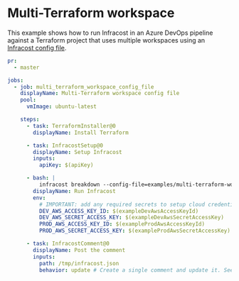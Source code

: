 # Multi-Terraform workspace

This example shows how to run Infracost in an Azure DevOps pipeline against a Terraform project that uses multiple workspaces using an [Infracost config file](https://www.infracost.io/docs/multi_project/config_file).

[//]: <> (BEGIN EXAMPLE)
```yml
pr:
  - master

jobs:
  - job: multi_terraform_workspace_config_file
    displayName: Multi-Terraform workspace config file
    pool:
      vmImage: ubuntu-latest

    steps:
      - task: TerraformInstaller@0
        displayName: Install Terraform

      - task: InfracostSetup@0
        displayName: Setup Infracost
        inputs:
          apiKey: $(apiKey)

      - bash: |
          infracost breakdown --config-file=examples/multi-terraform-workspace/code/infracost.yml --format=json --out-file=/tmp/infracost.json
        displayName: Run Infracost
        env:
          # IMPORTANT: add any required secrets to setup cloud credentials so Terraform can run
          DEV_AWS_ACCESS_KEY_ID: $(exampleDevAwsAccessKeyId)
          DEV_AWS_SECRET_ACCESS_KEY: $(exampleDevAwsSecretAccessKey)
          PROD_AWS_ACCESS_KEY_ID: $(exampleProdAwsAccessKeyId)
          PROD_AWS_SECRET_ACCESS_KEY: $(exampleProdAwsSecretAccessKey)

      - task: InfracostComment@0
        displayName: Post the comment
        inputs:
          path: /tmp/infracost.json
          behavior: update # Create a single comment and update it. See https://github.com/infracost/infracost-azure-devops#comment-options for other options
```
[//]: <> (END EXAMPLE)
